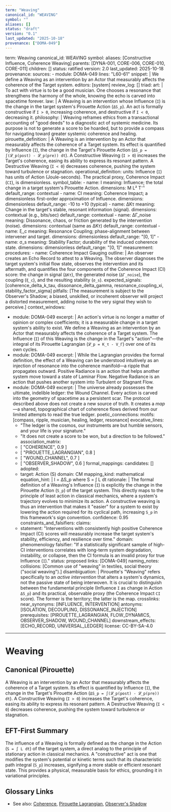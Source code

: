 ```yaml
---
term: "Weaving"
canonical_id: "WEAVING"
symbol: ""
aliases: []
status: "draft"
version: "0.1"
last_updated: "2025-10-18"
provenance: ["DOMA-049"]
---
```


term: Weaving
canonical_id: WEAVING
symbol: 
aliases: [Constructive Influence, Coherence Weaving]
parents: [DYNA-001, CORE-006, CORE-010, CORE-011]
children: []
status: ratified
version: 2.0
last_updated: 2025-10-18
provenance:
  sources:
    - module: DOMA-049
      lines: "L60-61"
      snippet: |
        We define a Weaving as an intervention by an Actor that measurably affects the coherence of the Target system.
  editors: [system]
  review_log: []
triad:
  art: |
    To act with virtue is to be a good musician. One chooses a resonance that strengthens the harmony of the whole, knowing the echo is carved into spacetime forever.
  law: |
    A Weaving is an intervention whose Influence (`I`) is the change in the target system's Pirouette Action (`ΔS_p`). An act is formally constructive if `I > 0`, increasing coherence, and destructive if `I < 0`, decreasing it.
  philosophy: |
    Weaving reframes ethics from a transactional accounting of "good deeds" to a diagnostic act of systemic medicine. Its purpose is not to generate a score to be hoarded, but to provide a compass for navigating toward greater systemic coherence and healing.
pirouette_definition: |
  A Weaving is an intervention by an Actor that measurably affects the coherence of a Target system. Its effect is quantified by Influence (`I`), the change in the Target's Pirouette Action (`ΔS_p = ∫(𝓛_p(post) - 𝓛_p(pre)) dt`). A Constructive Weaving (`I > 0`) increases the Target's coherence, easing its ability to express its resonant pattern. A Destructive Weaving (`I < 0`) decreases coherence, pushing the system toward turbulence or stagnation.
operational_definition:
  units: Influence (`I`) has units of Action (Joule-seconds). The practical proxy, Coherence Impact (`CI`), is dimensionless.
  symbol_table:
    - name: I
      meaning: Influence; the total change in a target system's Pirouette Action.
      dimensions: M L² T⁻¹
      default_range: contextual
    - name: CI
      meaning: Coherence Impact; a dimensionless first-order approximation of Influence.
      dimensions: dimensionless
      default_range: -10 to +10 (typical)
    - name: ΔKτ
      meaning: Change in the target's stable, resonant information (signal).
      dimensions: contextual (e.g., bits/sec)
      default_range: contextual
    - name: ΔΓ_noise
      meaning: Dissonance, chaos, or friction generated by the intervention (noise).
      dimensions: contextual (same as ΔKτ)
      default_range: contextual
    - name: ξ_c
      meaning: Resonance Coupling; phase-alignment between intervener and target.
      dimensions: dimensionless
      default_range: "[0, 1]"
    - name: σ_s
      meaning: Stability Factor; durability of the induced coherence state.
      dimensions: dimensionless
      default_range: "[0, 1]"
  measurement:
    procedures:
      - name: Coherence Impact Gauging
        outline: |
          An observer creates an Echo Record to attest to a Weaving. The observer diagnoses the target system's initial flow state, observes the intervention and its aftermath, and quantifies the four components of the Coherence Impact (CI) score: the change in signal (`ΔKτ`), the generated noise (`ΔΓ_noise`), the coupling (`ξ_c`), and the resulting stability (`σ_s`).
        expected_signals: [coherence_delta_k_tau, dissonance_delta_gamma, resonance_coupling_xi, stability_factor_sigma]
        pitfalls: [The measurement is subject to the Observer's Shadow; a biased, unskilled, or incoherent observer will project a distorted measurement, adding noise to the very signal they wish to perceive.]
context_windows:
  - module: DOMA-049
    excerpt: |
      An action's virtue is no longer a matter of opinion or complex coefficients; it is a measurable change in a target system's ability to exist. We define a Weaving as an intervention by an Actor that measurably affects the coherence of a Target system. The Influence (`I`) of this Weaving is the change in the Target's "action"—the integral of its Pirouette Lagrangian (`𝓛_p = K_τ - V_Γ`) over one of its own cycles.
  - module: DOMA-049
    excerpt: |
      While the Lagrangian provides the formal definition, the effect of a Weaving can be understood intuitively as an injection of resonance into the coherence manifold—a ripple that propagates outward. Positive Radiance is an action that helps another system move toward a state of Laminar Flow. Negative Radiance is an action that pushes another system into Turbulent or Stagnant Flow.
  - module: DOMA-049
    excerpt: |
      The universe already possesses the ultimate, indelible ledger: the Wound Channel. Every action is carved into the geometry of spacetime as a persistent scar. The protocol described above does not create a new source of truth. It creates a *map*—a shared, topographical chart of coherence flows derived from our limited attempts to read the true ledger.
poetic_connections:
  motifs: [compass, ripple, musician, healing, ledger, resonance]
  evocative_lines:
    - "The ledger is the cosmos, our instruments are but humble sensors, and your life is your signature."
    - "It does not create a score to be won, but a direction to be followed."
  association_matrix:
    - [ "COHERENCE", 0.9 ]
    - [ "PIROUETTE_LAGRANGIAN", 0.8 ]
    - [ "WOUND_CHANNEL", 0.7 ]
    - [ "OBSERVER_SHADOW", 0.6 ]
formal_mappings:
  candidates: []
  adopted:
    - target: Action (S)
      domain: CM
      mapping_kind: mathematical
      equation_hint: |
        I = ΔS_p where S = ∫ L dt
      rationale: |
        The formal definition of a Weaving's Influence (`I`) is explicitly the change in the Pirouette Action (`S_p`) of the target system. This directly maps to the principle of least action in classical mechanics, where a system's trajectory evolves to minimize its action. A constructive weaving is thus an intervention that makes it "easier" for a system to exist by lowering the action required for its cyclical path, increasing `S_p` in this framework's sign convention.
      confidence: 0.95
constraints_and_falsifiers:
  claims:
    - statement: "Interventions with consistently high positive Coherence Impact (CI) scores will measurably increase the target system's stability, efficiency, and resilience over time."
      domain: phenomenology
      falsifier: "If a statistically significant sample of high-CI interventions correlates with long-term system degradation, instability, or collapse, then the CI formula is an invalid proxy for true Influence (`I`)."
      status: proposed
      links: [DOMA-049]
naming_notes:
  collisions: [Common use of "weaving" in textiles, social theory ("social weaving").]
  disambiguation: |
    Pirouette's "Weaving" refers specifically to an *active intervention* that alters a system's dynamics, not the passive state of being interwoven. It is crucial to distinguish between the fundamental principle (Influence `I` as change in Action `ΔS_p`) and its practical, observable proxy (the Coherence Impact `CI` score). The former is the territory; the latter is the map.
crosslinks:
  near_synonyms: [INFLUENCE, INTERVENTION]
  antonyms: [ISOLATION, DECOUPLING, DISSONANCE_INJECTION]
  prerequisites: [PIROUETTE_LAGRANGIAN, FLOW_DYNAMICS, OBSERVER_SHADOW, WOUND_CHANNEL]
  downstream_effects: [ECHO_RECORD, UNIVERSAL_LEDGER]
license: CC-BY-SA-4.0
---

# Weaving

## Canonical (Pirouette)
A Weaving is an intervention by an Actor that measurably affects the coherence of a Target system. Its effect is quantified by Influence (`I`), the change in the Target's Pirouette Action (`ΔS_p = ∫(𝓛_p(post) - 𝓛_p(pre)) dt`). A Constructive Weaving (`I > 0`) increases the Target's coherence, easing its ability to express its resonant pattern. A Destructive Weaving (`I < 0`) decreases coherence, pushing the system toward turbulence or stagnation.

## EFT-First Summary
The influence of a Weaving is formally defined as the change in the Action (`S = ∫ L dt`) of the target system, a direct analog to the principle of stationary action in classical mechanics. A "constructive" act is one that modifies the system's potential or kinetic terms such that its characteristic path integral (`S_p`) increases, signifying a more stable or efficient resonant state. This provides a physical, measurable basis for ethics, grounding it in variational principles.

## Glossary Links
- See also: [Coherence](/coherence), [Pirouette Lagrangian](/pirouette_lagrangian), [Observer's Shadow](/observer_shadow)